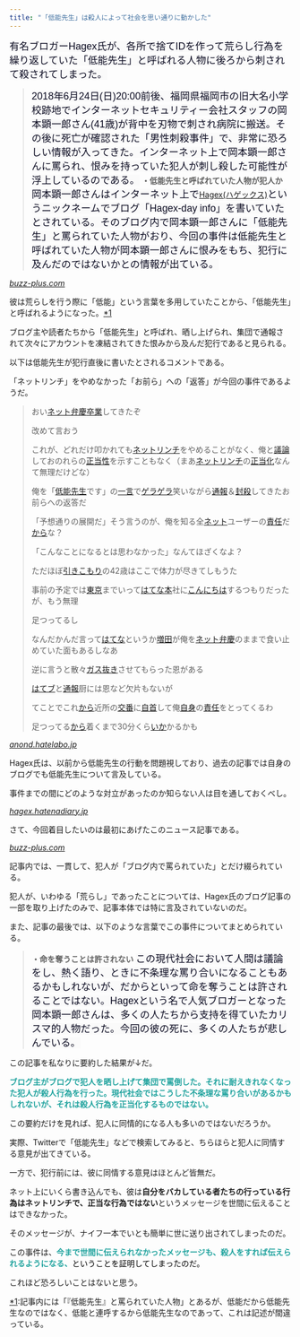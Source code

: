 ```yaml
---
title: "「低能先生」は殺人によって社会を思い通りに動かした"
---
```


<span style="color: #0c0c22; font-family: 'Lucida Grande', Meiryo, メイリオ, 'Hiragino Kaku Gothic ProN', 'ヒラギノ角ゴ ProN W3', sans-serif; font-size: 17.6px; font-style: normal; font-variant-ligatures: normal; font-variant-caps: normal; font-weight: 400; letter-spacing: normal; orphans: 2; text-align: start; text-indent: 0px; text-transform: none; white-space: normal; widows: 2; word-spacing: 0px; -webkit-text-stroke-width: 0px; background-color: #fafafa; float: none; display: inline !important;">有名ブロガーHagex氏が、各所で捨てIDを作って荒らし行為を繰り返していた「低能先生」と呼ばれる人物に後ろから刺されて殺されてしまった。</span>

> <span style="color: #0c0c22; font-family: 'Lucida Grande', Meiryo, メイリオ, 'Hiragino Kaku Gothic ProN', 'ヒラギノ角ゴ ProN W3', sans-serif; font-size: 17.6px; font-style: normal; font-variant-ligatures: normal; font-variant-caps: normal; font-weight: 400; letter-spacing: normal; orphans: 2; text-align: start; text-indent: 0px; text-transform: none; white-space: normal; widows: 2; word-spacing: 0px; -webkit-text-stroke-width: 0px; background-color: #fafafa; float: none; display: inline !important;">2018年6月24日(日)20:00前後、福岡県福岡市の旧大名小学校跡地でインターネットセキュリティー会社スタッフの岡本顕一郎さん(41歳)が背中を刃物で刺され病院に搬送。その後に死亡が確認された「男性刺殺事件」で、非常に恐ろしい情報が入ってきた。インターネット上で岡本顕一郎さんに罵られ、恨みを持っていた犯人が刺し殺した可能性が浮上しているのである。</span> **・低能先生と呼ばれていた人物が犯人か**
> <span style="color: #0c0c22; font-family: 'Lucida Grande', Meiryo, メイリオ, 'Hiragino Kaku Gothic ProN', 'ヒラギノ角ゴ ProN W3', sans-serif; font-size: 17.6px; font-style: normal; font-variant-ligatures: normal; font-variant-caps: normal; font-weight: 400; letter-spacing: normal; orphans: 2; text-align: start; text-indent: 0px; text-transform: none; white-space: normal; widows: 2; word-spacing: 0px; -webkit-text-stroke-width: 0px; background-color: #fafafa; float: none; display: inline !important;">岡本顕一郎さんはインターネット上で</span><span style="color: #20a39e;">[Hagex(ハゲックス)](http://buzz-plus.com/article/2018/06/25/hagex-fukuoka-news/)</span><span style="color: #0c0c22; font-family: 'Lucida Grande', Meiryo, メイリオ, 'Hiragino Kaku Gothic ProN', 'ヒラギノ角ゴ ProN W3', sans-serif; font-size: 17.6px; font-style: normal; font-variant-ligatures: normal; font-variant-caps: normal; font-weight: 400; letter-spacing: normal; orphans: 2; text-align: start; text-indent: 0px; text-transform: none; white-space: normal; widows: 2; word-spacing: 0px; -webkit-text-stroke-width: 0px; background-color: #fafafa; float: none; display: inline !important;">というニックネームでブログ「Hagex-day info」を書いていたとされている。そのブログ内で岡本顕一郎さんに「低能先生」と罵られていた人物がおり、今回の事件は低能先生と呼ばれていた人物が岡本顕一郎さんに恨みをもち、犯行に及んだのではないかとの情報が出ている。</span>

<cite class="hatena-citation">[buzz-plus.com](http://buzz-plus.com/article/2018/06/25/hagex-fukuoka-net-news/)</cite>

彼は荒らしを行う際に「低能」という言葉を多用していたことから、「低能先生」と呼ばれるようになった。[*1](#f-f78cd470 "記事内には「『低能先生』と罵られていた人物」とあるが、低能だから低能先生なのではなく、低能と連呼するから低能先生なのであって、これは記述が間違っている。")

ブログ主や読者たちから「低能先生」と呼ばれ、晒し上げられ、集団で通報されて次々にアカウントを凍結されてきた恨みから及んだ犯行であると見られる。

以下は低能先生が犯行直後に書いたとされるコメントである。

「ネットリンチ」をやめなかった「お前ら」への「返答」が今回の事件であるようだ。

> おい[ネット弁慶](https://anond.hatelabo.jp/keyword/ネット弁慶)[卒業](https://anond.hatelabo.jp/keyword/卒業)してきたぞ
> 
> 改めて言おう
> 
> これが、どれだけ叩かれても[ネット](https://anond.hatelabo.jp/keyword/ネット)[リンチ](https://anond.hatelabo.jp/keyword/リンチ)をやめることがなく、俺と[議論](https://anond.hatelabo.jp/keyword/議論)しておのれらの[正当性](https://anond.hatelabo.jp/keyword/正当性)を示すこともなく（まあ[ネット](https://anond.hatelabo.jp/keyword/ネット)[リンチ](https://anond.hatelabo.jp/keyword/リンチ)の[正当化](https://anond.hatelabo.jp/keyword/正当化)なんて無理だけどな）
> 
> 俺を「[低能](https://anond.hatelabo.jp/keyword/低能)[先生](https://anond.hatelabo.jp/keyword/先生)です」の[一言](https://anond.hatelabo.jp/keyword/一言)で[ゲラ](https://anond.hatelabo.jp/keyword/ゲラ)[ゲラ](https://anond.hatelabo.jp/keyword/ゲラ)笑いながら[通報](https://anond.hatelabo.jp/keyword/通報)＆[封殺](https://anond.hatelabo.jp/keyword/封殺)してきたお前らへの返答だ
> 
> 「予想通りの展開だ」そう言うのが、俺を知る全[ネット](https://anond.hatelabo.jp/keyword/ネット)ユーザーの[責任](https://anond.hatelabo.jp/keyword/責任)だ[から](https://anond.hatelabo.jp/keyword/から)な？
> 
> 「こんなことになるとは思わなかった」なんてほざくなよ？
> 
> ただほぼ[引きこもり](https://anond.hatelabo.jp/keyword/引きこもり)の42歳はここで体力が尽きてしもうた
> 
> 事前の予定では[東京](https://anond.hatelabo.jp/keyword/東京)までいって[はてな本](https://anond.hatelabo.jp/keyword/はてな本)社に[こんにちは](https://anond.hatelabo.jp/keyword/こんにちは)するつもりだったが、もう無理
> 
> 足つってるし
> 
> なんだかんだ言って[はてな](https://anond.hatelabo.jp/keyword/はてな)というか[増田](https://anond.hatelabo.jp/keyword/増田)が俺を[ネット弁慶](https://anond.hatelabo.jp/keyword/ネット弁慶)のままで食い止めていた面もあるしなあ
> 
> 逆に言うと散々[ガス抜き](https://anond.hatelabo.jp/keyword/ガス抜き)させてもらった恩がある
> 
> [はてブ](https://anond.hatelabo.jp/keyword/はてブ)と[通報](https://anond.hatelabo.jp/keyword/通報)厨には恩など欠片もないが
> 
> てことでこれ[から](https://anond.hatelabo.jp/keyword/から)近所の[交番](https://anond.hatelabo.jp/keyword/交番)に[自首](https://anond.hatelabo.jp/keyword/自首)して俺[自身](https://anond.hatelabo.jp/keyword/自身)の[責任](https://anond.hatelabo.jp/keyword/責任)をとってくるわ
> 
> 足つってる[から](https://anond.hatelabo.jp/keyword/から)着くまで30分くら[いか](https://anond.hatelabo.jp/keyword/いか)かるかも

<cite class="hatena-citation">[anond.hatelabo.jp](https://anond.hatelabo.jp/20180624222908)</cite>

Hagex氏は、以前から低能先生の行動を問題視しており、過去の記事では自身のブログでも低能先生について言及している。

事件までの間にどのような対立があったのか知らない人は目を通しておくべし。

<cite class="hatena-citation">[hagex.hatenadiary.jp](http://hagex.hatenadiary.jp/entry/2018/05/02/112825)</cite>

さて、今回着目したいのは最初にあげたこのニュース記事である。

<cite class="hatena-citation">[buzz-plus.com](http://buzz-plus.com/article/2018/06/25/hagex-fukuoka-net-news/)</cite>

記事内では、一貫して、犯人が「ブログ内で罵られていた」とだけ綴られている。

犯人が、いわゆる「荒らし」であったことについては、Hagex氏のブログ記事の一部を取り上げたのみで、記事本体では特に言及されていないのだ。

また、記事の最後では、以下のような言葉でこの事件についてまとめられている。

> **・命を奪うことは許されない**
> <span style="color: #0c0c22; font-family: 'Lucida Grande', Meiryo, メイリオ, 'Hiragino Kaku Gothic ProN', 'ヒラギノ角ゴ ProN W3', sans-serif; font-size: 17.6px; font-style: normal; font-variant-ligatures: normal; font-variant-caps: normal; font-weight: 400; letter-spacing: normal; orphans: 2; text-align: start; text-indent: 0px; text-transform: none; white-space: normal; widows: 2; word-spacing: 0px; -webkit-text-stroke-width: 0px; background-color: #fafafa; float: none; display: inline !important;">この現代社会において人間は議論をし、熱く語り、ときに不条理な罵り合いになることもあるかもしれないが、だからといって命を奪うことは許されることではない。Hagexという名で人気ブロガーとなった岡本顕一郎さんは、多くの人たちから支持を得ていたカリスマ的人物だった。今回の彼の死に、多くの人たちが悲しんでいる。</span>

この記事を私なりに要約した結果が↓だ。

<span style="color: #20a39e;">**ブログ主がブログで犯人を晒し上げて集団で罵倒した。それに耐えきれなくなった犯人が殺人行為を行った。現代社会ではこうした不条理な罵り合いがあるかもしれないが、それは殺人行為を正当化するものではない。**</span>

この要約だけを見れば、犯人に同情的になる人も多いのではないだろうか。

実際、Twitterで「低能先生」などで検索してみると、ちらほらと犯人に同情する意見が出てきている。

一方で、犯行前には、彼に同情する意見はほとんど皆無だ。

ネット上にいくら書き込んでも、彼は**自分をバカしている者たちの行っている行為はネットリンチで、正当な行為ではない**というメッセージを世間に伝えることはできなかった。

そのメッセージが、ナイフ一本でいとも簡単に世に送り出されてしまったのだ。

この事件は、<span style="color: #20a39e;">**今まで世間に伝えられなかったメッセージも、殺人をすれば伝えられるようになる、**</span><span style="color: #000000;">ということを証明してしまったのだ。</span>

これほど恐ろしいことはないと思う。

<script async="" src="https://platform.twitter.com/widgets.js" charset="utf-8"></script>

<div class="footnote">

[*1](#fn-f78cd470)<span class="footnote-delimiter">:</span><span class="footnote-text">記事内には「『低能先生』と罵られていた人物」とあるが、低能だから低能先生なのではなく、低能と連呼するから低能先生なのであって、これは記述が間違っている。</span>

</div>